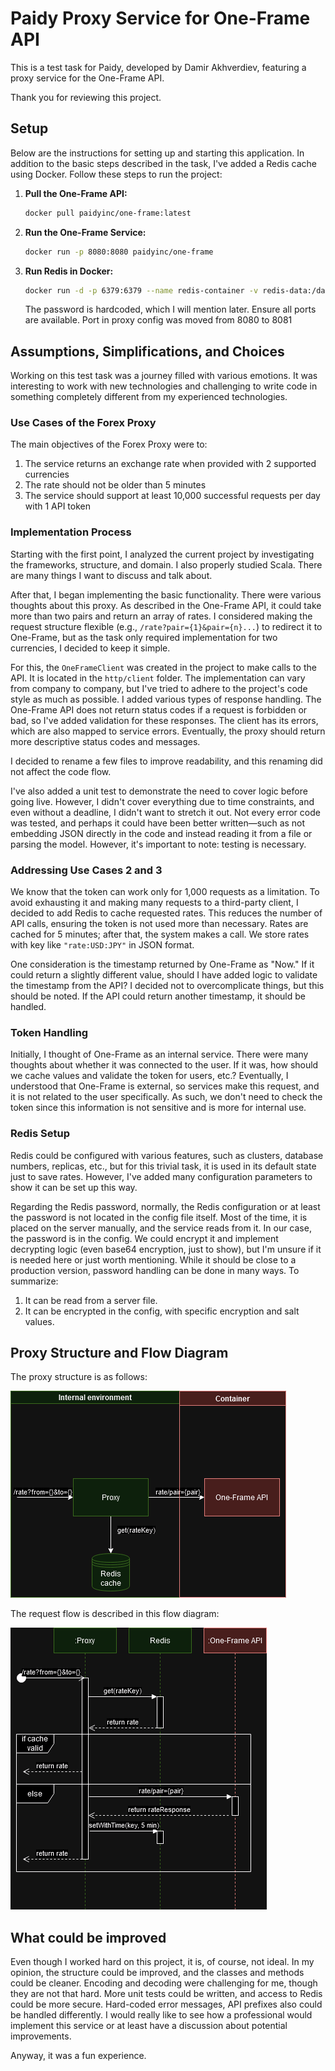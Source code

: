 # Paidy Proxy Service for One-Frame API

This is a test task for Paidy, developed by Damir Akhverdiev, featuring a proxy service for the One-Frame API.

Thank you for reviewing this project.

## Setup

Below are the instructions for setting up and starting this application. In addition to the basic steps described in the
task, I've added a Redis cache using Docker. Follow these steps to run the project:

1. **Pull the One-Frame API:**
   ```bash
   docker pull paidyinc/one-frame:latest
   ```

2. **Run the One-Frame Service:**
   ```bash
   docker run -p 8080:8080 paidyinc/one-frame
   ```

3. **Run Redis in Docker:**
   ```bash
   docker run -d -p 6379:6379 --name redis-container -v redis-data:/data redis redis-server --requirepass "forex_redis_pass"
   ```

   The password is hardcoded, which I will mention later. Ensure all ports are available. Port in proxy config was moved
   from 8080 to 8081

## Assumptions, Simplifications, and Choices

Working on this test task was a journey filled with various emotions. It was interesting to work with new technologies
and challenging to write code in something completely different from my experienced technologies.

### Use Cases of the Forex Proxy

The main objectives of the Forex Proxy were to:

1. The service returns an exchange rate when provided with 2 supported currencies
2. The rate should not be older than 5 minutes
3. The service should support at least 10,000 successful requests per day with 1 API token

### Implementation Process

Starting with the first point, I analyzed the current project by investigating the frameworks, structure, and domain. I
also properly studied Scala. There are many things I want to discuss and talk about.

After that, I began implementing the basic functionality. There were various thoughts about this proxy. As described in
the One-Frame API, it could take more than two pairs and return an array of rates. I considered making the request
structure flexible (e.g., `/rate?pair={1}&pair={n}...`) to redirect it to One-Frame, but as the task only required
implementation for two currencies, I decided to keep it simple.

For this, the `OneFrameClient` was created in the project to make calls to the API. It is located in the `http/client`
folder. The implementation can vary from company to company, but I've tried to adhere to the project's code style as
much as possible. I added various types of response handling. The One-Frame API does not return status codes if a
request is forbidden or bad, so I've added validation for these responses. The client has its errors, which are also
mapped to service errors. Eventually, the proxy should return more descriptive status codes and messages.

I decided to rename a few files to improve readability, and this renaming did not affect the code flow.

I've also added a unit test to demonstrate the need to cover logic before going live. However, I didn't cover everything
due to time constraints, and even without a deadline, I didn't want to stretch it out. Not every error code was tested, 
and perhaps it could have been better written—such as not embedding JSON 
directly in the code and instead reading it from a file or parsing the model.
However, it's important to note: testing is necessary.

### Addressing Use Cases 2 and 3

We know that the token can work only for 1,000 requests as a limitation. To avoid exhausting it and making many requests
to a third-party client, I decided to add Redis to cache requested rates. This reduces the number of API calls, ensuring
the token is not used more than necessary. Rates are cached for 5 minutes; after that, the system makes a call. We store
rates with key like `"rate:USD:JPY"` in JSON format.

One consideration is the timestamp returned by One-Frame as "Now." If it could return a slightly different value, should
I have added logic to validate the timestamp from the API? I decided not to overcomplicate things, but this should be
noted. If the API could return another timestamp, it should be handled.

### Token Handling

Initially, I thought of One-Frame as an internal service. There were many thoughts about whether it was connected to the
user. If it was, how should we cache values and validate the token for users, etc.? Eventually, I understood that
One-Frame is external, so services make this request, and it is not related to the user specifically. As such, we don't
need to check the token since this information is not sensitive and is more for internal use.

### Redis Setup

Redis could be configured with various features, such as clusters, database numbers, replicas, etc., but for this
trivial task, it is used in its default state just to save rates. However, I've added many configuration parameters to
show it can be set up this way.

Regarding the Redis password, normally, the Redis configuration or at least the password is not located in the config
file itself. Most of the time, it is placed on the server manually, and the service reads from it. In our case, the
password is in the config. We could encrypt it and implement decrypting logic (even base64 encryption, just to show),
but I'm unsure if it is needed here or just worth mentioning. While it should be close to a production version, password
handling can be done in many ways. To summarize:

1. It can be read from a server file.
2. It can be encrypted in the config, with specific encryption and salt values.

## Proxy Structure and Flow Diagram

The proxy structure is as follows:

<img src="/struct.png?raw=true" style="background-color:white;" alt="structure_img">

The request flow is described in this flow diagram:

<img src="/flow.png?raw=true" style="background-color:white;" alt="flow_img">

## What could be improved

Even though I worked hard on this project, it is, of course, not ideal.
In my opinion, the structure could be improved, and the classes and methods could be cleaner. Encoding and decoding were
challenging for me, though they are not that hard.
More unit tests could be written, and access to Redis could be more secure. Hard-coded error messages, API prefixes also
could be handled differently.
I would really like to see how a professional would implement this service or at least have a discussion about potential
improvements.

Anyway, it was a fun experience.
